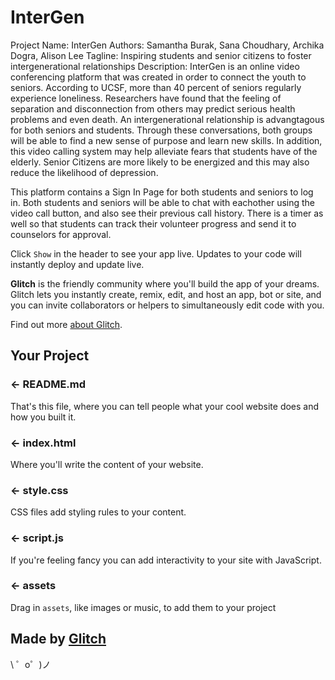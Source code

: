 InterGen
=================

Project Name: InterGen
Authors: Samantha Burak, Sana Choudhary, Archika Dogra, Alison Lee
Tagline: Inspiring students and senior citizens to foster intergenerational relationships
Description: 
InterGen is an online video conferencing platform that was created in order to connect the youth to seniors. According to UCSF, more than 40 percent of seniors regularly experience loneliness. Researchers have found that the feeling of separation and disconnection from others may predict serious health problems and even death. An intergenerational relationship is advangtagous for both seniors and students. Through these conversations, both groups will be able to find a new sense of purpose and learn new skills. In addition, this video calling system may help alleviate fears that students have of the elderly. Senior Citizens are more likely to be energized and this may also reduce the likelihood of depression. 

This platform contains a Sign In Page for both students and seniors to log in. 
Both students and seniors will be able to chat with eachother using the video call button, 
and also see their previous call history. There is a timer as well so that students can track their volunteer progress
and send it to counselors for approval. 


Click `Show` in the header to see your app live. Updates to your code will instantly deploy and update live.

**Glitch** is the friendly community where you'll build the app of your dreams. Glitch lets you instantly create, remix, edit, and host an app, bot or site, and you can invite collaborators or helpers to simultaneously edit code with you.

Find out more [about Glitch](https://glitch.com/about).


Your Project
------------

### ← README.md

That's this file, where you can tell people what your cool website does and how you built it.

### ← index.html

Where you'll write the content of your website. 

### ← style.css

CSS files add styling rules to your content.

### ← script.js

If you're feeling fancy you can add interactivity to your site with JavaScript.

### ← assets

Drag in `assets`, like images or music, to add them to your project

Made by [Glitch](https://glitch.com/)
-------------------

\ ゜o゜)ノ
